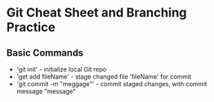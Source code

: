 # Git Cheat Sheet and Branching Practice

## Basic Commands

* 'git init' - initialize local Git repo
* 'get add fileName' - stage changed file 'fileName' for commit
* 'git commit -m "meggage"' - commit staged changes, with commit message "message"
